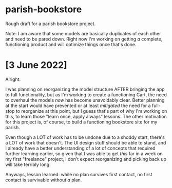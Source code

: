 # parish-bookstore
Rough draft for a parish bookstore project.

Note: I am aware that some models are basically duplicates of each other and need to be pared down. Right now I'm working on getting *a* complete, functioning product and will optimize things once that's done.

# [3 June 2022]
Alright.

I was planning on reorganizing the model structure AFTER bringing the app to full functionality, but as I'm working to create a functioning Cart, the need to overhaul the models *now* has become unavoidably clear. Better planning at the start would have prevented or at least *mitigated* the need for a full-stop to reorganize at this point, but I guess that's part of why I'm working on this, to learn those "learn once, apply always" lessons. The other motivation for this project is, of course, to build a functioning bookstore site for my parish.

Even though a LOT of work has to be undone due to a shoddy start, there's a LOT of work that doesn't. The UI design stuff should be able to stand, and I already have a better understanding of a lot of concepts that required further learning earlier, so given that I was able to get *this* far in a week on my first "freelance" project, I don't expect reorganizing and picking back up will take terribly long. 

Anyways, lesson learned: while no plan survives first contact, no first contact is survivable without *a* plan.

